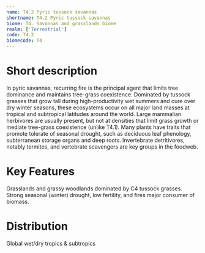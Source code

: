 ```yaml
---
name: T4.2 Pyric tussock savannas
shortname: T4.2 Pyric tussock savannas
biome: T4. Savannas and grasslands biome
realm: ['Terrestrial']
code: T4.2
biomecode: T4
---
```

# Short description

In pyric savannas, recurring fire is the principal agent that limits tree dominance and maintains tree-grass coexistence. Dominated by tussock grasses that grow tall during high-productivity wet summers and cure over dry winter seasons, these ecosystems occur on all major land masses at tropical and subtropical latitudes around the world. Large mammalian herbivores are usually present, but not at densities that limit grass growth or mediate tree-grass coexistence (unlike T4.1). Many plants have traits that promote  tolerate of seasonal drought, such as deciduous leaf phenology, subterranean storage organs and deep roots. Invertebrate detritivores, notably termites,  and vertebrate scavengers are key groups in the foodweb.

# Key Features

Grasslands and grassy woodlands dominated by C4 tussock grasses. Strong seasonal (winter) drought, low fertility, and fires major consumer of biomass.

# Distribution

Global wet/dry tropics & subtropics
